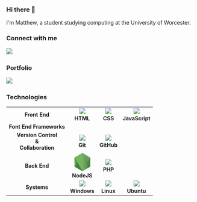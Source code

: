 ### Hi there 👋

I'm Matthew, a student studying computing at the University of Worcester.

### Connect with me

[<img src="https://img.shields.io/badge/LinkedIn-0077B5?style=for-the-badge&logo=linkedin&logoColor=white" />](https://www.linkedin.com/in/matthew-bowman-969085218/)

### Portfolio

<a href="https://matthew-bowman.github.io/Portfolio">
    <img src="https://img.shields.io/badge/website-000000?style=for-the-badge&logo=About.me&logoColor=white">
</a>

### Technologies

<table>
    <tr>
        <td align="center">
            <strong>Front End</strong>
        </td>
        <td align="center">
            <img width="48" src="https://camo.githubusercontent.com/72e5df59529a42423d671ba4c02bfb327d917517bfff18595c5e5dc17a5abece/68747470733a2f2f6564656e742e6769746875622e696f2f537570657254696e7949636f6e732f696d616765732f7376672f68746d6c352e737667">
            <br />
            <strong>HTML</strong>
        </td>
        <td align="center">
            <img width="48" src="https://camo.githubusercontent.com/b788527f604d8e727fcc90d721984125bced85c8a1c9f8da69c6c4a3e51df3c5/68747470733a2f2f6564656e742e6769746875622e696f2f537570657254696e7949636f6e732f696d616765732f7376672f637373332e737667">
            <br />
            <strong>CSS</strong>
        </td>
        <td align="center">
            <img width="48" src="https://camo.githubusercontent.com/9496882abd182958bcea4238ab44f7eb8928d7a4144c150f18f6c55ceb9b4490/68747470733a2f2f6564656e742e6769746875622e696f2f537570657254696e7949636f6e732f696d616765732f7376672f6a6176617363726970742e737667">
            <br />
            <strong>JavaScript</strong>
        </td>
    </tr>
    <tr>
        <td align="center"><strong>Font End Frameworks</strong></td>
    </tr>
    <tr>
        <td align="center">
            <strong>Version Control<br />&<br />Collaboration</strong>
        </td>
        <td align="center">
            <img width="48" src="https://camo.githubusercontent.com/a7628672dbfd8720309680580dbfe8aff1d12a1bb2397b5c36cd10a56e08adf7/68747470733a2f2f6564656e742e6769746875622e696f2f537570657254696e7949636f6e732f696d616765732f7376672f6769742e737667">
            <br />
            <strong>Git</strong>
        </td>
        <td align="center">
            <img width="48" src="https://camo.githubusercontent.com/b079fe922f00c4b86f1b724fbc2e8141c468794ce8adbc9b7456e5e1ad09c622/68747470733a2f2f6564656e742e6769746875622e696f2f537570657254696e7949636f6e732f696d616765732f7376672f6769746875622e737667">
            <br />
            <strong>GitHub</strong>
        </td>
    </tr>
    <tr>
        <td align="center">
            <strong>Back End</strong>
        </td>
        <td align="center">
            <img width="48" src="https://raw.githubusercontent.com/github/explore/80688e429a7d4ef2fca1e82350fe8e3517d3494d/topics/nodejs/nodejs.png">
            <br />
            <strong>NodeJS</strong>
        </td>
        <td align="center">
            <img width="48" src="https://camo.githubusercontent.com/b71df4fcf19980b56b49c963638df23b5d1d2b9e9e487548649651f2f3e1d603/68747470733a2f2f6564656e742e6769746875622e696f2f537570657254696e7949636f6e732f696d616765732f7376672f7068702e737667">
            <br />
            <strong>PHP</strong>
        </td>
    </tr>
    <tr>
        <td align="center">
            <strong>Systems</strong>
        </td>
        <td align="center">
            <img width="48" src="https://camo.githubusercontent.com/05eece38536aac5c8437e2cb46362e545443a80922c5e28463530726a6d186ac/68747470733a2f2f6564656e742e6769746875622e696f2f537570657254696e7949636f6e732f696d616765732f7376672f77696e646f77732e737667">
            <br />
            <strong>Windows</strong>
        </td>
        <td align="center">
            <img width="48" src="https://camo.githubusercontent.com/875b2967090ac970937698e92e1bfeefdc6168b9afb428aabfe321e19d549d74/68747470733a2f2f6564656e742e6769746875622e696f2f537570657254696e7949636f6e732f696d616765732f7376672f6c696e75782e737667">
            <br />
            <strong>Linux</strong>
        </td>
        <td align="center">
            <img width="48" src="https://camo.githubusercontent.com/c100a44b540f6bcea3f7bae169d5f75b44e8994a83deeaf2e9b7e7f9523c8bd3/68747470733a2f2f6564656e742e6769746875622e696f2f537570657254696e7949636f6e732f696d616765732f7376672f7562756e74752e737667">
            <br />
            <strong>Ubuntu</strong>
        </td>
    </tr>
</table>

<!--
**Matthew-Bowman/Matthew-Bowman** is a ✨ _special_ ✨ repository because its `README.md` (this file) appears on your GitHub profile.

Here are some ideas to get you started:

- 🔭 I’m currently working on ...
- 🌱 I’m currently learning ...
- 👯 I’m looking to collaborate on ...
- 🤔 I’m looking for help with ...
- 💬 Ask me about ...
- 📫 How to reach me: ...
- 😄 Pronouns: ...
- ⚡ Fun fact: ...
-->

